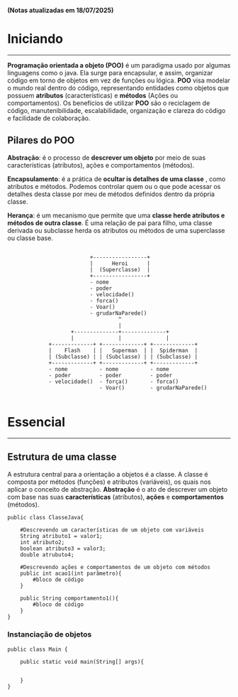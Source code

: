 **(Notas atualizadas em 18/07/2025)**

# Iniciando
---
**Programação orientada a objeto (POO)** é um paradigma usado por algumas linguagens como o java. Ela surge para encapsular, e assim, organizar código em torno de objetos em vez de funções ou lógica. **POO** visa modelar o mundo real  dentro do código, representando entidades como objetos que possuem **atributos** (características) e **métodos** (Ações ou comportamentos). Os benefícios de utilizar **POO** são o reciclagem de código, manutenibilidade, escalabilidade, organização e clareza do código e facilidade de colaboração.

## Pilares do POO

**Abstração**: é o processo de **descrever um objeto** por meio de suas características (atributos), ações e comportamentos (métodos).

**Encapsulamento**: é a prática de **ocultar is detalhes de uma classe** , como atributos e métodos. Podemos controlar quem ou o que pode acessar os detalhes desta classe por meu de métodos definidos dentro da própria classe.

**Herança**: é um mecanismo que permite que uma **classe herde atributos e métodos de outra classe**. É uma relação de pai para filho, uma classe derivada ou subclasse herda os atributos ou métodos de uma superclasse ou classe base.

```

						  +-----------------+
		                  |      Heroi      |
		                  |  (Superclasse)  |
		                  +-----------------+
		                  - nome
		                  - poder
		                  - velocidade()
		                  - forca()
		                  - Voar()
		                  - grudarNaParede()
		                           ^
		                           |
		            +--------------+--------------+
		            |              |              |
			 +-------------+ +-------------+ +-------------+ 
			 |    Flash    | |   Superman  | |  Spiderman  |
			 | (Subclasse) | | (Subclasse) | | (Subclasse) |
			 +-------------+ +-------------+ +-------------+
			 - nome          - nome          - nome
		 	 - poder         - poder         - poder 
			 - velocidade()  - força()       - forca() 
							 - Voar()        - grudarNaParede()
							 

```

# Essencial
---
## Estrutura de uma classe

A estrutura central para a orientação a objetos é a classe. A classe é composta por métodos (funções) e atributos (variáveis), os quais nos aplicar o conceito de abstração. **Abstração** é o ato de descrever um objeto com base nas suas **características** (atributos), **ações** e **comportamentos** (métodos).

```
public class ClasseJava{
	
	#Descrevendo um características de um objeto com variáveis
	String atributo1 = valor1;
	int atributo2;
	boolean atributo3 = valor3;
	double atrubuto4;

	#Descrevendo ações e comportamentos de um objeto com métodos
	public int acao1(int parâmetro){
		#bloco de código
	}

	public String comportamento1(){
		#bloco de código
	}
}
```

### Instanciação de objetos

```
public class Main {

	public static void main(String[] args){
		
		
	}
}
```


